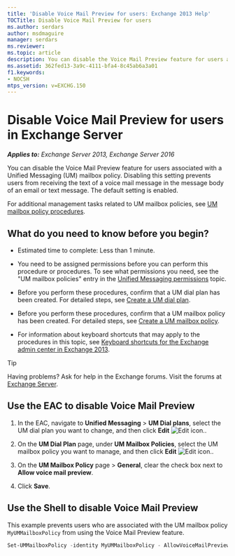 ```yaml
---
title: 'Disable Voice Mail Preview for users: Exchange 2013 Help'
TOCTitle: Disable Voice Mail Preview for users
ms.author: serdars
author: msdmaguire
manager: serdars
ms.reviewer:
ms.topic: article
description: You can disable the Voice Mail Preview feature for users associated with a Unified Messaging mailbox policy.
ms.assetid: 362fed13-3a9c-4111-bfa4-8c45ab6a3a01
f1.keywords:
- NOCSH
mtps_version: v=EXCHG.150
---
```


# Disable Voice Mail Preview for users in Exchange Server

_**Applies to:** Exchange Server 2013, Exchange Server 2016_

You can disable the Voice Mail Preview feature for users associated with a Unified Messaging (UM) mailbox policy. Disabling this setting prevents users from receiving the text of a voice mail message in the message body of an email or text message. The default setting is enabled.

For additional management tasks related to UM mailbox policies, see [UM mailbox policy procedures](um-mailbox-policy-procedures-exchange-2013-help.md).

## What do you need to know before you begin?

- Estimated time to complete: Less than 1 minute.

- You need to be assigned permissions before you can perform this procedure or procedures. To see what permissions you need, see the "UM mailbox policies" entry in the [Unified Messaging permissions](unified-messaging-permissions-exchange-2013-help.md) topic.

- Before you perform these procedures, confirm that a UM dial plan has been created. For detailed steps, see [Create a UM dial plan](create-um-dial-plan-exchange-2013-help.md).

- Before you perform these procedures, confirm that a UM mailbox policy has been created. For detailed steps, see [Create a UM mailbox policy](create-um-mailbox-policy-exchange-2013-help.md).

- For information about keyboard shortcuts that may apply to the procedures in this topic, see [Keyboard shortcuts for the Exchange admin center in Exchange 2013](keyboard-shortcuts-in-the-exchange-admin-center-2013-help.md).

> [!TIP]
> Having problems? Ask for help in the Exchange forums. Visit the forums at [Exchange Server](https://social.technet.microsoft.com/forums/office/home?category=exchangeserver).

## Use the EAC to disable Voice Mail Preview

1. In the EAC, navigate to **Unified Messaging** \> **UM Dial plans**, select the UM dial plan you want to change, and then click **Edit** ![Edit icon.](images/ITPro_EAC_EditIcon.gif).

2. On the **UM Dial Plan** page, under **UM Mailbox Policies**, select the UM mailbox policy you want to manage, and then click **Edit** ![Edit icon.](images/ITPro_EAC_EditIcon.gif).

3. On the **UM Mailbox Policy** page \> **General**, clear the check box next to **Allow voice mail preview**.

4. Click **Save**.

## Use the Shell to disable Voice Mail Preview

This example prevents users who are associated with the UM mailbox policy `MyUMMailboxPolicy` from using the Voice Mail Preview feature.

```powershell
Set-UMMailboxPolicy -identity MyUMMailboxPolicy - AllowVoiceMailPreview $false
```
